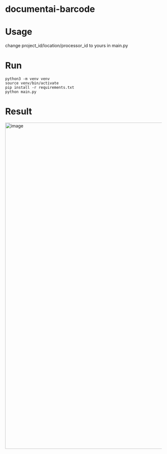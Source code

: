 # documentai-barcode

# Usage
change project_id/location/processor_id to yours in main.py

# Run
```
python3 -m venv venv
source venv/bin/activate
pip install -r requirements.txt
python main.py
```

# Result
<img width="1052" alt="image" src="https://github.com/hellof20/documentai-barcode/assets/8756642/a813836c-c4a8-4b15-b1bd-a28f210fef9e">
